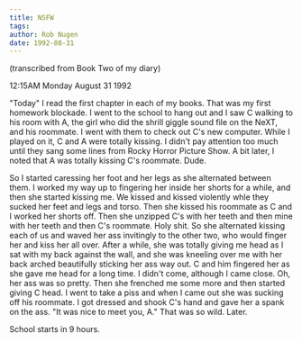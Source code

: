 ```yaml
---
title: NSFW
tags: 
author: Rob Nugen
date: 1992-08-31
---
```


<p class=note>(transcribed from Book Two of my diary)

<p class=date>12:15AM Monday August 31 1992</p>

<p>"Today" I read the first chapter in each of my books.  That was my
first homework blockade.  I went to the school to hang out and I saw
C walking to his room with A, the girl who did the shrill
giggle sound file on the NeXT, and his roommate.  I went with them to
check out C's new computer.  While I played on it, C and
A were totally kissing.  I didn't pay attention too much until
they sang some lines from Rocky Horror Picture Show.  A bit later, I
noted that A was totally kissing C's roommate.  Dude.</p>

<p>So I started caressing her foot and her legs as she alternated
between them.  I worked my way up to fingering her inside her shorts
for a while, and then she started kissing me.  We kissed and kissed
violently whle they sucked her feet and legs and torso.  Then she
kissed his roommate as C and I worked her shorts off.  Then she
unzipped C's with her teeth and then mine with her teeth and then
C's roommate.  Holy shit.  So she alternated kissing each of us
and waved her ass invitingly to the other two, who would finger her
and kiss her all over.  After a while, she was totally giving me head
as I sat with my back against the wall, and she was kneeling over me
with her back arched beautifully sticking her ass way out.  C and
him fingered her as she gave me head for a long time.  I didn't come,
although I came close.  Oh, her ass was so pretty.  Then she frenched
me some more and then started giving C head.  I went to take a
piss and when I came out she was sucking off his roommate.  I got
dressed and shook C's hand and gave her a spank on the ass.  "It
was nice to meet you, A." That was so wild.  Later.</p>

<p>School starts in 9 hours.</p>
